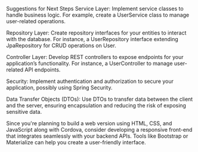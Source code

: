 Suggestions for Next Steps
Service Layer: Implement service classes to handle business logic. 
For example, create a UserService class to manage user-related operations.

Repository Layer: Create repository interfaces for your entities to interact with the database. 
For instance, a UserRepository interface extending JpaRepository for CRUD operations on User.

Controller Layer: Develop REST controllers to expose endpoints for your application’s functionality. 
For instance, a UserController to manage user-related API endpoints.

Security: Implement authentication and authorization to secure your application, possibly using Spring Security.

Data Transfer Objects (DTOs): Use DTOs to transfer data between the client and the server, 
ensuring encapsulation and reducing the risk of exposing sensitive data.

Since you're planning to build a web version using HTML, CSS, and JavaScript along with Cordova, consider developing a responsive front-end that integrates seamlessly with your backend APIs. 
Tools like Bootstrap or Materialize can help you create a user-friendly interface.